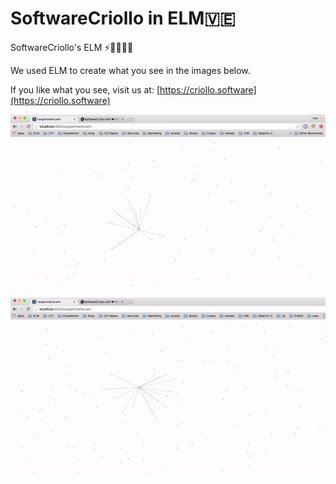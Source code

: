 # SoftwareCriollo in ELM🇻🇪

SoftwareCriollo's ELM ⚡️✌🏾🇻🇪

We used ELM to create what you see in the images below.

If you like what you see, visit us at: [https://criollo.software](https://criollo.software)


![softwarecriollo-⚡️](images/elm-rayos-2.gif)

![softwarecriollo-🇻🇪](images/elm-rayos.gif)
